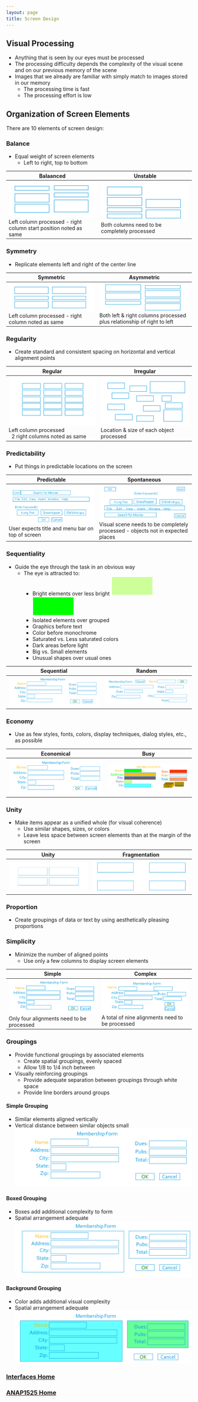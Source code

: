 ```yaml
---
layout: page
title: Screen Design
---
```


## Visual Processing
* Anything that is seen by our eyes must be processed
* The processing difficulty depends the complexity of the visual scene and on our previous memory of the scene
* Images that we already are familiar with simply match to images stored in our memory
  * The processing time is fast
  * The processing effort is low

## Organization of Screen Elements
There are 10 elements of screen design:
### Balance
* Equal weight of screen elements
  * Left to right, top to bottom

**Balaanced** | **Unstable**
--------------|-------------
![balance-1](files/balance-1.png)<br>Left column processed - right column  start position noted as same | ![balance-2](files/balance-2.png)<br>Both columns need to be completely processed

### Symmetry
* Replicate elements left and right of the center line

**Symmetric** | **Asymmetric**
--------------|---------------
![symmetry-1](files/symmetry-1.png)<br>Left column processed - right column noted as same | ![symmetry-2](files/symmetry-2.png)<br>Both left & right columns processed plus relationship of right to left

### Regularity
* Create standard and consistent spacing on horizontal and vertical alignment points

**Regular** | **Irregular**
------------|--------------
![regularity-1](files/regularity-1.png)<br>Left column processed<br>&nbsp;&nbsp;2 right columns noted as same | ![regularity-2](files/regularity-2.png)<br>Location & size of each object processed

### Predictability
* Put things in predictable locations on the screen

**Predictable** | **Spontaneous**
----------------|----------------
![predictability-1](files/predictability-1.png)<br>User expects title and menu bar on top of screen | ![predictability-2](files/predictability-2.png)<br>Visual scene needs to be completely processed - objects not in expected places

### Sequentiality
* Guide the eye through the task in an obvious way
  * The eye is attracted to:
    * Bright elements over less bright ![sequentiality-1](files/sequentiality-1.png)  ![sequentiality-2](files/sequentiality-2.png)
    * Isolated elements over grouped
    * Graphics before text
    * Color before monochrome
    * Saturated vs. Less saturated colors
    * Dark areas before light
    * Big vs. Small elements
    * Unusual shapes over usual ones 

**Sequential** | **Random**
---------------|-----------
![sequentiality-3](files/sequentiality-3.png) | ![sequentiality-4](files/sequentiality-4.png)

### Economy
* Use as few styles, fonts, colors, display techniques, dialog styles, etc., as possible

**Economical** | **Busy**
---------------|---------
![economy-1](files/economy-1.png) | ![economy-2](files/economy-2.png)

### Unity
* Make items appear as a unified whole (for visual coherence)
  * Use similar shapes, sizes, or colors
  * Leave less space between screen elements than at the margin of the screen

**Unity** | **Fragmentation**
----------|------------------
![unity-1](files/unity-1.png) | ![unity-2](files/unity-2.png)

### Proportion
* Create groupings of data or text by using aesthetically pleasing proportions

### Simplicity
* Minimize the number of aligned points
  * Use only a few columns to display screen elements

**Simple** | **Complex**
-----------|------------
![simplicity-1](files/simplicity-1.png)<br>Only four alignments need to be processed | ![simplicity-2](files/simplicity-2.png)<br>A total of nine alignments need to be processed

### Groupings
* Provide functional groupings by associated elements
  * Create spatial groupings, evenly spaced
  * Allow 1/8 to 1/4 inch between
* Visually reinforcing groupings
  * Provide adequate separation between groupings through white space
  * Provide line borders around groups

#### Simple Grouping
* Similar elements aligned vertically
* Vertical distance between similar objects small
![grouping-1](files/grouping-1.png)

#### Boxed Grouping
* Boxes add additional complexity to form
* Spatial arrangement adequate
![grouping-2](files/grouping-2.png)

#### Background Grouping
* Color adds additional visual complexity
* Spatial arrangement adequate
![grouping-3](files/grouping-3.png)

### [Interfaces Home](interfaces.md)
### [ANAP1525 Home](../)